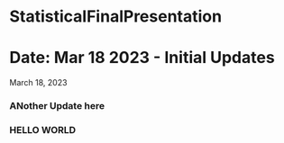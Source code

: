 # StatisticalFinalPresentation
# Date: Mar 18 2023 - Initial Updates


March 18, 2023
### ANother Update here

###  HELLO WORLD
